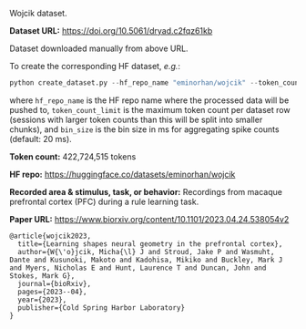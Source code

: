 Wojcik dataset. 

**Dataset URL:** https://doi.org/10.5061/dryad.c2fqz61kb

Dataset downloaded manually from above URL.

To create the corresponding HF dataset, *e.g.*:
```python
python create_dataset.py --hf_repo_name "eminorhan/wojcik" --token_count_limit 10_000_000 --bin_size 20
```
where `hf_repo_name` is the HF repo name where the processed data will be pushed to, `token_count_limit` is the maximum token count per dataset row (sessions with larger token counts than this will be split into smaller chunks), and `bin_size` is the bin size in ms for aggregating spike counts (default: 20 ms).

**Token count:** 422,724,515 tokens

**HF repo:** https://huggingface.co/datasets/eminorhan/wojcik

**Recorded area & stimulus, task, or behavior:** Recordings from macaque prefrontal cortex (PFC) during a rule learning task.

**Paper URL:** https://www.biorxiv.org/content/10.1101/2023.04.24.538054v2

```
@article{wojcik2023,
  title={Learning shapes neural geometry in the prefrontal cortex},
  author={W{\'o}jcik, Micha{\l} J and Stroud, Jake P and Wasmuht, Dante and Kusunoki, Makoto and Kadohisa, Mikiko and Buckley, Mark J and Myers, Nicholas E and Hunt, Laurence T and Duncan, John and Stokes, Mark G},
  journal={bioRxiv},
  pages={2023--04},
  year={2023},
  publisher={Cold Spring Harbor Laboratory}
}
```